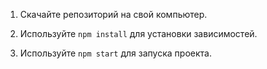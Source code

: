 1. Скачайте репозиторий на свой компьютер.

2. Используйте `npm install` для установки зависимостей.

3. Используйте `npm start`  для запуска проекта.
